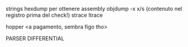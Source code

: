 strings <file>
hexdump per ottenere assembly
objdump -x <file>
x/s <indirizzo> (contenuto nel registro prima del check!)
strace
ltrace

hopper <a pagamento, sembra figo tho>

PARSER DIFFERENTIAL


